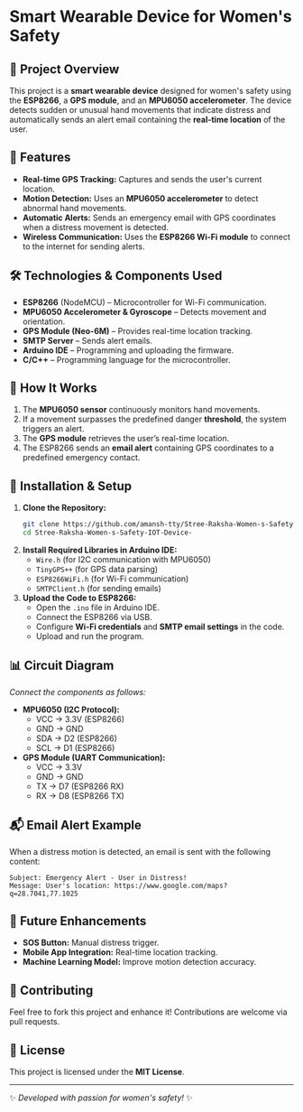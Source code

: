 # Smart Wearable Device for Women's Safety

## 📌 Project Overview
This project is a **smart wearable device** designed for women's safety using the **ESP8266**, a **GPS module**, and an **MPU6050 accelerometer**. The device detects sudden or unusual hand movements that indicate distress and automatically sends an alert email containing the **real-time location** of the user.

## 🚀 Features
- **Real-time GPS Tracking:** Captures and sends the user's current location.
- **Motion Detection:** Uses an **MPU6050 accelerometer** to detect abnormal hand movements.
- **Automatic Alerts:** Sends an emergency email with GPS coordinates when a distress movement is detected.
- **Wireless Communication:** Uses the **ESP8266 Wi-Fi module** to connect to the internet for sending alerts.

## 🛠️ Technologies & Components Used
- **ESP8266** (NodeMCU) – Microcontroller for Wi-Fi communication.
- **MPU6050 Accelerometer & Gyroscope** – Detects movement and orientation.
- **GPS Module (Neo-6M)** – Provides real-time location tracking.
- **SMTP Server** – Sends alert emails.
- **Arduino IDE** – Programming and uploading the firmware.
- **C/C++** – Programming language for the microcontroller.

## 🔧 How It Works
1. The **MPU6050 sensor** continuously monitors hand movements.
2. If a movement surpasses the predefined danger **threshold**, the system triggers an alert.
3. The **GPS module** retrieves the user’s real-time location.
4. The ESP8266 sends an **email alert** containing GPS coordinates to a predefined emergency contact.

## 📑 Installation & Setup
1. **Clone the Repository:**
   ```sh
   git clone https://github.com/amansh-tty/Stree-Raksha-Women-s-Safety-IOT-Device-.git
   cd Stree-Raksha-Women-s-Safety-IOT-Device-
   ```
2. **Install Required Libraries in Arduino IDE:**
   - `Wire.h` (for I2C communication with MPU6050)
   - `TinyGPS++` (for GPS data parsing)
   - `ESP8266WiFi.h` (for Wi-Fi communication)
   - `SMTPClient.h` (for sending emails)
3. **Upload the Code to ESP8266:**
   - Open the `.ino` file in Arduino IDE.
   - Connect the ESP8266 via USB.
   - Configure **Wi-Fi credentials** and **SMTP email settings** in the code.
   - Upload and run the program.

## 📊 Circuit Diagram
*Connect the components as follows:*
- **MPU6050 (I2C Protocol):**
  - VCC → 3.3V (ESP8266)
  - GND → GND
  - SDA → D2 (ESP8266)
  - SCL → D1 (ESP8266)
- **GPS Module (UART Communication):**
  - VCC → 3.3V
  - GND → GND
  - TX → D7 (ESP8266 RX)
  - RX → D8 (ESP8266 TX)

## 📬 Email Alert Example
When a distress motion is detected, an email is sent with the following content:
```
Subject: Emergency Alert - User in Distress!
Message: User's location: https://www.google.com/maps?q=28.7041,77.1025
```

## 🔮 Future Enhancements
- **SOS Button:** Manual distress trigger.
- **Mobile App Integration:** Real-time location tracking.
- **Machine Learning Model:** Improve motion detection accuracy.

## 🤝 Contributing
Feel free to fork this project and enhance it! Contributions are welcome via pull requests.

## 📜 License
This project is licensed under the **MIT License**.

---
✨ *Developed with passion for women's safety!* ✨

